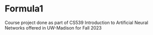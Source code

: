 # Formula1
Course project done as part of CS539 Introduction to Artificial Neural Networks offered in UW-Madison for Fall 2023
